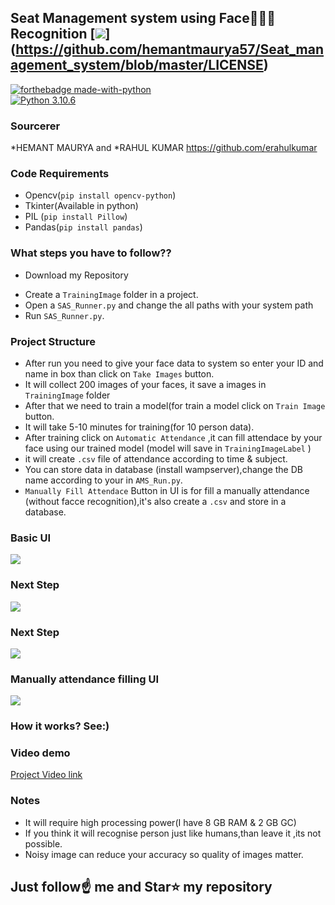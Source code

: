 ##  Seat Management system using Face👦🏻👧 Recognition [![](https://img.shields.io/github/license/sourcerer-io/hall-of-fame.svg)]  (https://github.com/hemantmaurya57/Seat_management_system/blob/master/LICENSE)

[![forthebadge made-with-python](http://ForTheBadge.com/images/badges/made-with-python.svg)](https://www.python.org/)                 
[![Python 3.10.6](https://img.shields.io/badge/python-3.10.6-blue.svg)](https://www.python.org/ftp/python/3.10.6/)
### Sourcerer
  *HEMANT MAURYA and
  *RAHUL KUMAR https://github.com/erahulkumar 

### Code Requirements
* Opencv(`pip install opencv-python`)
* Tkinter(Available in python)
* PIL (`pip install Pillow`)
* Pandas(`pip install pandas`)

### What steps you have to follow??
* Download my Repository 
- Create a `TrainingImage` folder in a project.
- Open a `SAS_Runner.py` and change the all paths with your system path
- Run `SAS_Runner.py`.

### Project Structure

- After run you need to give your face data to system so enter your ID and name in box than click on `Take Images` button.
- It will collect 200 images of your faces, it save a images in `TrainingImage` folder
- After that we need to train a model(for train a model click on `Train Image` button.
- It will take 5-10 minutes for training(for 10 person data).
- After training click on `Automatic Attendance` ,it can fill attendace by your face using our trained model (model will save in `TrainingImageLabel` )
- it will create `.csv` file of attendance according to time & subject.
- You can store data in database (install wampserver),change the DB name according to your in `AMS_Run.py`.
- `Manually Fill Attendace` Button in UI is for fill a manually attendance (without facce recognition),it's also create a `.csv` and store in a database.

### Basic UI
<img src="https://github.com/erahulkumar/Seat-Allotment-System-based-Face-Recognition/blob/main/Att.png">

### Next Step
<img src="https://github.com/erahulkumar/Seat-Allotment-System-based-Face-Recognition/blob/main/Screenshot%20(10).png">

### Next Step 
<img src="https://github.com/erahulkumar/Seat-Allotment-System-based-Face-Recognition/blob/main/Screenshot%20(11).png">

### Manually attendance filling UI
<img src="https://github.com/erahulkumar/Seat-Allotment-System-based-Face-Recognition/blob/main/Screenshot%20(12).png">


### How it works? See:)

### Video demo

<a href="https://youtu.be/9kz-GF7XoEs">Project Video link</a>




### Notes
- It will require high processing power(I have 8 GB RAM & 2 GB GC)
- If you think it will recognise person just like humans,than leave it ,its not possible.
- Noisy image can reduce your accuracy so quality of images matter.

## Just follow☝️ me and Star⭐ my repository
